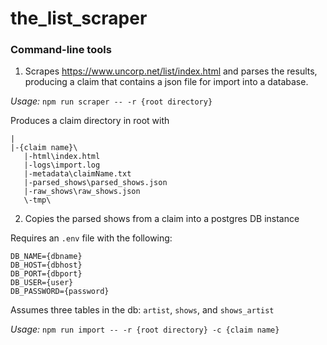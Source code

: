 # the_list_scraper

### Command-line tools

1) Scrapes https://www.uncorp.net/list/index.html and parses the results, producing a claim that contains a json file for import into a database.

*Usage:* `npm run scraper -- -r {root directory}`

Produces a claim directory in root with

    |
    |-{claim name}\
       |-html\index.html
       |-logs\import.log
       |-metadata\claimName.txt
       |-parsed_shows\parsed_shows.json
       |-raw_shows\raw_shows.json
       \-tmp\

2) Copies the parsed shows from a claim into a postgres DB instance

Requires an `.env` file with the following:

    DB_NAME={dbname}
    DB_HOST={dbhost}
    DB_PORT={dbport}
    DB_USER={user}
    DB_PASSWORD={password}

Assumes three tables in the db: `artist`, `shows`, and `shows_artist`

*Usage:* `npm run import -- -r {root directory} -c {claim name}`


